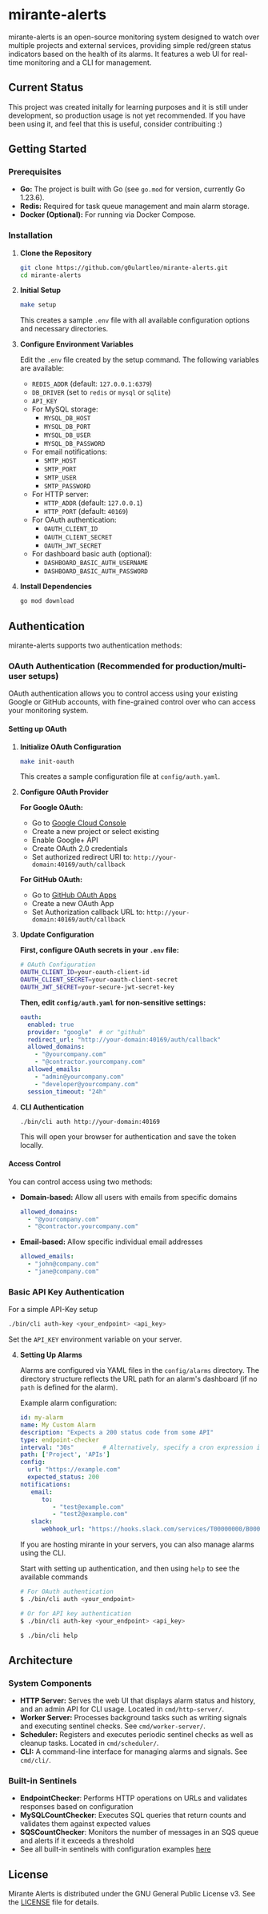 # mirante-alerts

mirante-alerts is an open-source monitoring system designed to watch over multiple projects and external services, providing simple red/green status indicators based on the health of its alarms. It features a web UI for real-time monitoring and a CLI for management.

## Current Status
This project was created initally for learning purposes and it is still under development, so production usage is not yet recommended.
If you have been using it, and feel that this is useful, consider contribuiting :)

## Getting Started

### Prerequisites

- **Go:** The project is built with Go (see `go.mod` for version, currently Go 1.23.6).
- **Redis:** Required for task queue management and main alarm storage.
- **Docker (Optional):** For running via Docker Compose.

### Installation

1. **Clone the Repository**
   ```bash
   git clone https://github.com/g0ulartleo/mirante-alerts.git
   cd mirante-alerts
   ```

2. **Initial Setup**
   ```bash
   make setup
   ```
   This creates a sample `.env` file with all available configuration options and necessary directories.

3. **Configure Environment Variables**

   Edit the `.env` file created by the setup command. The following variables are available:
   - `REDIS_ADDR` (default: `127.0.0.1:6379`)
   - `DB_DRIVER` (set to `redis` or `mysql` or `sqlite`)
   - `API_KEY`
   - For MySQL storage:
     - `MYSQL_DB_HOST`
     - `MYSQL_DB_PORT`
     - `MYSQL_DB_USER`
     - `MYSQL_DB_PASSWORD`
   - For email notifications:
     - `SMTP_HOST`
     - `SMTP_PORT`
     - `SMTP_USER`
     - `SMTP_PASSWORD`
   - For HTTP server:
     - `HTTP_ADDR` (default: `127.0.0.1`)
     - `HTTP_PORT` (default: `40169`)
   - For OAuth authentication:
     - `OAUTH_CLIENT_ID`
     - `OAUTH_CLIENT_SECRET`
     - `OAUTH_JWT_SECRET`
   - For dashboard basic auth (optional):
     - `DASHBOARD_BASIC_AUTH_USERNAME`
     - `DASHBOARD_BASIC_AUTH_PASSWORD`

4. **Install Dependencies**
   ```bash
   go mod download
   ```

## Authentication

mirante-alerts supports two authentication methods:

### OAuth Authentication (Recommended for production/multi-user setups)

OAuth authentication allows you to control access using your existing Google or GitHub accounts, with fine-grained control over who can access your monitoring system.

#### Setting up OAuth

1. **Initialize OAuth Configuration**
   ```bash
   make init-oauth
   ```
   This creates a sample configuration file at `config/auth.yaml`.

2. **Configure OAuth Provider**

   **For Google OAuth:**
   - Go to [Google Cloud Console](https://console.developers.google.com/)
   - Create a new project or select existing
   - Enable Google+ API
   - Create OAuth 2.0 credentials
   - Set authorized redirect URI to: `http://your-domain:40169/auth/callback`

   **For GitHub OAuth:**
   - Go to [GitHub OAuth Apps](https://github.com/settings/applications/new)
   - Create a new OAuth App
   - Set Authorization callback URL to: `http://your-domain:40169/auth/callback`

3. **Update Configuration**

   **First, configure OAuth secrets in your `.env` file:**
   ```bash
   # OAuth Configuration
   OAUTH_CLIENT_ID=your-oauth-client-id
   OAUTH_CLIENT_SECRET=your-oauth-client-secret
   OAUTH_JWT_SECRET=your-secure-jwt-secret-key
   ```

   **Then, edit `config/auth.yaml` for non-sensitive settings:**
   ```yaml
   oauth:
     enabled: true
     provider: "google"  # or "github"
     redirect_url: "http://your-domain:40169/auth/callback"
     allowed_domains:
       - "@yourcompany.com"
       - "@contractor.yourcompany.com"
     allowed_emails:
       - "admin@yourcompany.com"
       - "developer@yourcompany.com"
     session_timeout: "24h"
   ```

4. **CLI Authentication**
   ```bash
   ./bin/cli auth http://your-domain:40169
   ```
   This will open your browser for authentication and save the token locally.

#### Access Control

You can control access using two methods:

- **Domain-based:** Allow all users with emails from specific domains
  ```yaml
  allowed_domains:
    - "@yourcompany.com"
    - "@contractor.yourcompany.com"
  ```

- **Email-based:** Allow specific individual email addresses
  ```yaml
  allowed_emails:
    - "john@company.com"
    - "jane@company.com"
  ```

### Basic API Key Authentication

For a simple API-Key setup

```bash
./bin/cli auth-key <your_endpoint> <api_key>
```

Set the `API_KEY` environment variable on your server.

4. **Setting Up Alarms**

   Alarms are configured via YAML files in the `config/alarms` directory. The directory structure reflects the URL path for an alarm's dashboard (if no `path` is defined for the alarm).

   Example alarm configuration:
   ```yaml
   id: my-alarm
   name: My Custom Alarm
   description: "Expects a 200 status code from some API"
   type: endpoint-checker
   interval: "30s"        # Alternatively, specify a cron expression in the `cron` field
   path: ['Project', 'APIs']
   config:
     url: "https://example.com"
     expected_status: 200
   notifications:
      email:
         to:
            - "test@example.com"
            - "test2@example.com"
      slack:
         webhook_url: "https://hooks.slack.com/services/T00000000/B00000000/XXXXXXXXX"
   ```

   If you are hosting mirante in your servers, you can also manage alarms using the CLI.

   Start with setting up authentication, and then using `help` to see the available commands
   ```bash
   # For OAuth authentication
   $ ./bin/cli auth <your_endpoint>

   # Or for API key authentication
   $ ./bin/cli auth-key <your_endpoint> <api_key>

   $ ./bin/cli help
   ```

## Architecture


### System Components

- **HTTP Server:** Serves the web UI that displays alarm status and history, and an admin API for CLI usage. Located in `cmd/http-server/`.
- **Worker Server:** Processes background tasks such as writing signals and executing sentinel checks. See `cmd/worker-server/`.
- **Scheduler:** Registers and executes periodic sentinel checks as well as cleanup tasks. Located in `cmd/scheduler/`.
- **CLI:** A command-line interface for managing alarms and signals. See `cmd/cli/`.

### Built-in Sentinels

- **EndpointChecker**: Performs HTTP operations on URLs and validates responses based on configuration
- **MySQLCountChecker**: Executes SQL queries that return counts and validates them against expected values
- **SQSCountChecker**: Monitors the number of messages in an SQS queue and alerts if it exceeds a threshold
- See all built-in sentinels with configuration examples [here](docs/builtin-sentinels.md)


## License

Mirante Alerts is distributed under the GNU General Public License v3. See the [LICENSE](LICENSE) file for details.
